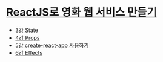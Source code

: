 # [ReactJS로 영화 웹 서비스 만들기](https://nomadcoders.co/react-for-beginners)

- [3강 State](react-for-beginners/3강-state.md)
- [4강 Props](react-for-beginners/4강-props.md)
- [5강 create-react-app 사용하기](5강-create-react-app.md)
- [6강 Effects](6강-effects.md)
